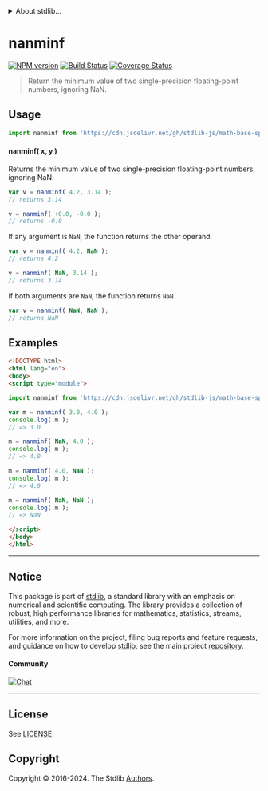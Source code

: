 <!--

@license Apache-2.0

Copyright (c) 2024 The Stdlib Authors.

Licensed under the Apache License, Version 2.0 (the "License");
you may not use this file except in compliance with the License.
You may obtain a copy of the License at

   http://www.apache.org/licenses/LICENSE-2.0

Unless required by applicable law or agreed to in writing, software
distributed under the License is distributed on an "AS IS" BASIS,
WITHOUT WARRANTIES OR CONDITIONS OF ANY KIND, either express or implied.
See the License for the specific language governing permissions and
limitations under the License.

-->


<details>
  <summary>
    About stdlib...
  </summary>
  <p>We believe in a future in which the web is a preferred environment for numerical computation. To help realize this future, we've built stdlib. stdlib is a standard library, with an emphasis on numerical and scientific computation, written in JavaScript (and C) for execution in browsers and in Node.js.</p>
  <p>The library is fully decomposable, being architected in such a way that you can swap out and mix and match APIs and functionality to cater to your exact preferences and use cases.</p>
  <p>When you use stdlib, you can be absolutely certain that you are using the most thorough, rigorous, well-written, studied, documented, tested, measured, and high-quality code out there.</p>
  <p>To join us in bringing numerical computing to the web, get started by checking us out on <a href="https://github.com/stdlib-js/stdlib">GitHub</a>, and please consider <a href="https://opencollective.com/stdlib">financially supporting stdlib</a>. We greatly appreciate your continued support!</p>
</details>

# nanminf

[![NPM version][npm-image]][npm-url] [![Build Status][test-image]][test-url] [![Coverage Status][coverage-image]][coverage-url] <!-- [![dependencies][dependencies-image]][dependencies-url] -->

> Return the minimum value of two single-precision floating-point numbers, ignoring NaN.

<!-- Section to include introductory text. Make sure to keep an empty line after the intro `section` element and another before the `/section` close. -->

<section class="intro">

</section>

<!-- /.intro -->

<!-- Package usage documentation. -->



<section class="usage">

## Usage

```javascript
import nanminf from 'https://cdn.jsdelivr.net/gh/stdlib-js/math-base-special-nanminf@esm/index.mjs';
```

#### nanminf( x, y )

Returns the minimum value of two single-precision floating-point numbers, ignoring NaN.

```javascript
var v = nanminf( 4.2, 3.14 );
// returns 3.14

v = nanminf( +0.0, -0.0 );
// returns -0.0
```

If any argument is `NaN`, the function returns the other operand.

```javascript
var v = nanminf( 4.2, NaN );
// returns 4.2

v = nanminf( NaN, 3.14 );
// returns 3.14
```

If both arguments are `NaN`, the function returns `NaN`.

```javascript
var v = nanminf( NaN, NaN );
// returns NaN
```

</section>

<!-- /.usage -->

<!-- Package usage notes. Make sure to keep an empty line after the `section` element and another before the `/section` close. -->

<section class="notes">

</section>

<!-- /.notes -->

<!-- Package usage examples. -->

<section class="examples">

## Examples

<!-- eslint no-undef: "error" -->

```html
<!DOCTYPE html>
<html lang="en">
<body>
<script type="module">

import nanminf from 'https://cdn.jsdelivr.net/gh/stdlib-js/math-base-special-nanminf@esm/index.mjs';

var m = nanminf( 3.0, 4.0 );
console.log( m );
// => 3.0

m = nanminf( NaN, 4.0 );
console.log( m );
// => 4.0

m = nanminf( 4.0, NaN );
console.log( m );
// => 4.0

m = nanminf( NaN, NaN );
console.log( m );
// => NaN

</script>
</body>
</html>
```

</section>

<!-- /.examples -->

<!-- C interface documentation. -->



<!-- Section for related `stdlib` packages. Do not manually edit this section, as it is automatically populated. -->

<section class="related">

</section>

<!-- /.related -->

<!-- Section for all links. Make sure to keep an empty line after the `section` element and another before the `/section` close. -->


<section class="main-repo" >

* * *

## Notice

This package is part of [stdlib][stdlib], a standard library with an emphasis on numerical and scientific computing. The library provides a collection of robust, high performance libraries for mathematics, statistics, streams, utilities, and more.

For more information on the project, filing bug reports and feature requests, and guidance on how to develop [stdlib][stdlib], see the main project [repository][stdlib].

#### Community

[![Chat][chat-image]][chat-url]

---

## License

See [LICENSE][stdlib-license].


## Copyright

Copyright &copy; 2016-2024. The Stdlib [Authors][stdlib-authors].

</section>

<!-- /.stdlib -->

<!-- Section for all links. Make sure to keep an empty line after the `section` element and another before the `/section` close. -->

<section class="links">

[npm-image]: http://img.shields.io/npm/v/@stdlib/math-base-special-nanminf.svg
[npm-url]: https://npmjs.org/package/@stdlib/math-base-special-nanminf

[test-image]: https://github.com/stdlib-js/math-base-special-nanminf/actions/workflows/test.yml/badge.svg?branch=main
[test-url]: https://github.com/stdlib-js/math-base-special-nanminf/actions/workflows/test.yml?query=branch:main

[coverage-image]: https://img.shields.io/codecov/c/github/stdlib-js/math-base-special-nanminf/main.svg
[coverage-url]: https://codecov.io/github/stdlib-js/math-base-special-nanminf?branch=main

<!--

[dependencies-image]: https://img.shields.io/david/stdlib-js/math-base-special-nanminf.svg
[dependencies-url]: https://david-dm.org/stdlib-js/math-base-special-nanminf/main

-->

[chat-image]: https://img.shields.io/gitter/room/stdlib-js/stdlib.svg
[chat-url]: https://app.gitter.im/#/room/#stdlib-js_stdlib:gitter.im

[stdlib]: https://github.com/stdlib-js/stdlib

[stdlib-authors]: https://github.com/stdlib-js/stdlib/graphs/contributors

[umd]: https://github.com/umdjs/umd
[es-module]: https://developer.mozilla.org/en-US/docs/Web/JavaScript/Guide/Modules

[deno-url]: https://github.com/stdlib-js/math-base-special-nanminf/tree/deno
[deno-readme]: https://github.com/stdlib-js/math-base-special-nanminf/blob/deno/README.md
[umd-url]: https://github.com/stdlib-js/math-base-special-nanminf/tree/umd
[umd-readme]: https://github.com/stdlib-js/math-base-special-nanminf/blob/umd/README.md
[esm-url]: https://github.com/stdlib-js/math-base-special-nanminf/tree/esm
[esm-readme]: https://github.com/stdlib-js/math-base-special-nanminf/blob/esm/README.md
[branches-url]: https://github.com/stdlib-js/math-base-special-nanminf/blob/main/branches.md

[stdlib-license]: https://raw.githubusercontent.com/stdlib-js/math-base-special-nanminf/main/LICENSE

<!-- <related-links> -->

<!-- </related-links> -->

</section>

<!-- /.links -->
